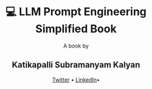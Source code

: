 <div align="center">
  <h1> &#128187 LLM Prompt Engineering Simplified Book</h1>
  A book by 
  <h2> Katikapalli Subramanyam Kalyan </h2>
  <p align="center">
    <a href="https://twitter.com/kalyan_kpl">Twitter</a> • 
    <a href="https://www.linkedin.com/in/kalyanksnlp">LinkedIn</a>•
  </p>
</div>




